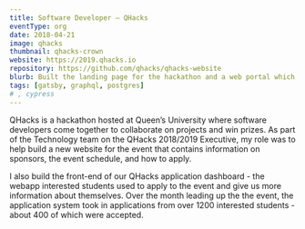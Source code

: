 ```yaml
---
title: Software Developer – QHacks
eventType: org
date: 2018-04-21
image: qhacks
thumbnail: qhacks-crown
website: https://2019.qhacks.io
repository: https://github.com/qhacks/qhacks-website
blurb: Built the landing page for the hackathon and a web portal which over 1800 students used to apply. The websites were built with React and used GraphQL to retrieve data for the user interface.
tags: [gatsby, graphql, postgres]
# , cypress
---
```


QHacks is a hackathon hosted at Queen’s University where software developers come together to collaborate on projects and win prizes. As part of the Technology team on the QHacks 2018/2019 Executive, my role was to help build a new website for the event that contains information on sponsors, the event schedule, and how to apply.

I also build the front-end of our QHacks application dashboard - the webapp interested students used to apply to the event and give us more information about themselves. Over the month leading up the the event, the application system took in applications from over 1200 interested students - about 400 of which were accepted.
